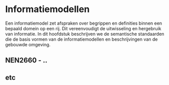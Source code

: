# Informatiemodellen
Een informatiemodel zet afspraken over begrippen en definities binnen een bepaald domein op een rij. Dit vereenvoudigt de uitwisseling en hergebruik van informatie. In dit hoofdstuk beschrijven we de semantische standaarden die de basis vormen van de informatiemodellen en beschrijvingen van de gebouwde omgeving.

## NEN2660 - ..

## etc



